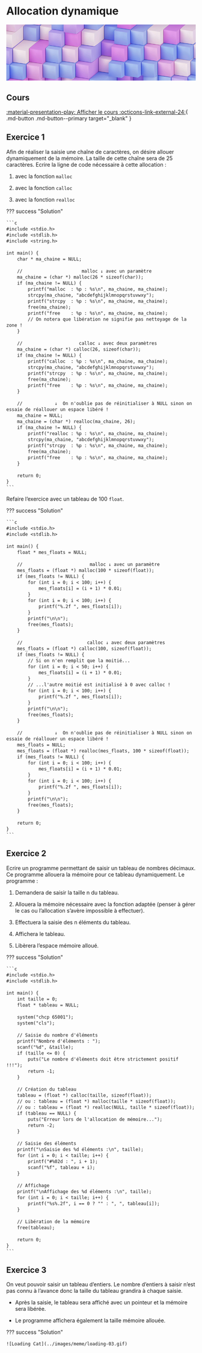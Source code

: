 # Allocation dynamique

![cubes](../images/illustration/cubes.jpg)

## Cours

[:material-presentation-play: Afficher le cours :octicons-link-external-24:](https://slides.com/redmo53/optimiser-la-memoire/fullscreen){ .md-button .md-button--primary target="_blank" }

## Exercice 1

Afin de réaliser la saisie une chaîne de caractères, on désire allouer dynamiquement de la mémoire. La taille de cette chaîne sera de 25 caractères. Ecrire la ligne de code nécessaire à cette allocation :

1. avec la fonction `malloc`
 
2. avec la fonction `calloc`
        
3. avec la fonction `realloc`

??? success "Solution"

    ```c
    #include <stdio.h>
    #include <stdlib.h>
    #include <string.h>

    int main() {
        char * ma_chaine = NULL;

        //                      malloc ↓ avec un paramètre
        ma_chaine = (char *) malloc(26 * sizeof(char));
        if (ma_chaine != NULL) {
            printf("malloc  : %p : %s\n", ma_chaine, ma_chaine);
            strcpy(ma_chaine, "abcdefghijklmnopqrstuvwxy");
            printf("strcpy  : %p : %s\n", ma_chaine, ma_chaine);
            free(ma_chaine);
            printf("free    : %p : %s\n", ma_chaine, ma_chaine);
            // On notera que libération ne signifie pas nettoyage de la zone !
        }

        //                     calloc ↓ avec deux paramètres
        ma_chaine = (char *) calloc(26, sizeof(char));
        if (ma_chaine != NULL) {
            printf("calloc  : %p : %s\n", ma_chaine, ma_chaine);
            strcpy(ma_chaine, "abcdefghijklmnopqrstuvwxy");
            printf("strcpy  : %p : %s\n", ma_chaine, ma_chaine);
            free(ma_chaine);
            printf("free    : %p : %s\n", ma_chaine, ma_chaine);
        }

        //            ↓  On n'oublie pas de réinitialiser à NULL sinon on essaie de réallouer un espace libéré !
        ma_chaine = NULL;
        ma_chaine = (char *) realloc(ma_chaine, 26);
        if (ma_chaine != NULL) {
            printf("realloc : %p : %s\n", ma_chaine, ma_chaine);
            strcpy(ma_chaine, "abcdefghijklmnopqrstuvwxy");
            printf("strcpy  : %p : %s\n", ma_chaine, ma_chaine);
            free(ma_chaine);
            printf("free    : %p : %s\n", ma_chaine, ma_chaine);
        }

        return 0;
    }
    ```

Refaire l’exercice avec un tableau de 100 `float`.

??? success "Solution"

    ```c
    #include <stdio.h>
    #include <stdlib.h>

    int main() {
        float * mes_floats = NULL;

        //                         malloc ↓ avec un paramètre
        mes_floats = (float *) malloc(100 * sizeof(float));
        if (mes_floats != NULL) {
            for (int i = 0; i < 100; i++) {
                mes_floats[i] = (i + 1) * 0.01;
            }
            for (int i = 0; i < 100; i++) {
                printf("%.2f ", mes_floats[i]);
            }
            printf("\n\n");
            free(mes_floats);
        }

        //                        calloc ↓ avec deux paramètres
        mes_floats = (float *) calloc(100, sizeof(float));
        if (mes_floats != NULL) {
            // Si on n'en remplit que la moitié...
            for (int i = 0; i < 50; i++) {
                mes_floats[i] = (i + 1) * 0.01;
            }
            // ...l'autre moitié est initialisé à 0 avec calloc !
            for (int i = 0; i < 100; i++) {
                printf("%.2f ", mes_floats[i]);
            }
            printf("\n\n");
            free(mes_floats);
        }

        //            ↓  On n'oublie pas de réinitialiser à NULL sinon on essaie de réallouer un espace libéré !
        mes_floats = NULL;
        mes_floats = (float *) realloc(mes_floats, 100 * sizeof(float));
        if (mes_floats != NULL) {
            for (int i = 0; i < 100; i++) {
                mes_floats[i] = (i + 1) * 0.01;
            }
            for (int i = 0; i < 100; i++) {
                printf("%.2f ", mes_floats[i]);
            }
            printf("\n\n");
            free(mes_floats);
        }

        return 0;
    }
    ```

## Exercice 2

Ecrire un programme permettant de saisir un tableau de nombres décimaux. Ce programme allouera la mémoire pour ce tableau dynamiquement. Le programme :

1.  Demandera de saisir la taille n du tableau.

2.  Allouera la mémoire nécessaire avec la fonction adaptée (penser à gérer le cas ou l’allocation s’avère impossible à effectuer).

3.  Effectuera la saisie des n éléments du tableau.

4.  Affichera le tableau.

5.  Libèrera l’espace mémoire alloué.


??? success "Solution"

    ```c
    #include <stdio.h>
    #include <stdlib.h>

    int main() {
        int taille = 0;
        float * tableau = NULL;

        system("chcp 65001");
        system("cls");

        // Saisie du nombre d'éléments
        printf("Nombre d'éléments : ");
        scanf("%d", &taille);
        if (taille <= 0) {
            puts("Le nombre d'éléments doit être strictement positif !!!");
            return -1;
        }

        // Création du tableau
        tableau = (float *) calloc(taille, sizeof(float));
        // ou : tableau = (float *) malloc(taille * sizeof(float));
        // ou : tableau = (float *) realloc(NULL, taille * sizeof(float));
        if (tableau == NULL) {
            puts("Erreur lors de l'allocation de mémoire...");
            return -2;
        }

        // Saisie des éléments
        printf("\nSaisie des %d éléments :\n", taille);
        for (int i = 0; i < taille; i++) {
            printf("#%02d : ", i + 1);
            scanf("%f", tableau + i);
        }

        // Affichage
        printf("\nAffichage des %d éléments :\n", taille);
        for (int i = 0; i < taille; i++) {
            printf("%s%.2f", i == 0 ? "" : ", ", tableau[i]);
        }

        // Libération de la mémoire
        free(tableau);

        return 0;
    }
    ```

## Exercice 3

On veut pouvoir saisir un tableau d’entiers. Le nombre d’entiers à saisir n’est pas connu à l’avance donc la taille du tableau grandira à chaque saisie.

+   Après la saisie, le tableau sera affiché avec un pointeur et la mémoire sera libérée.

+   Le programme affichera également la taille mémoire allouée.

??? success "Solution"

    ![Loading Cat](../images/meme/loading-03.gif)